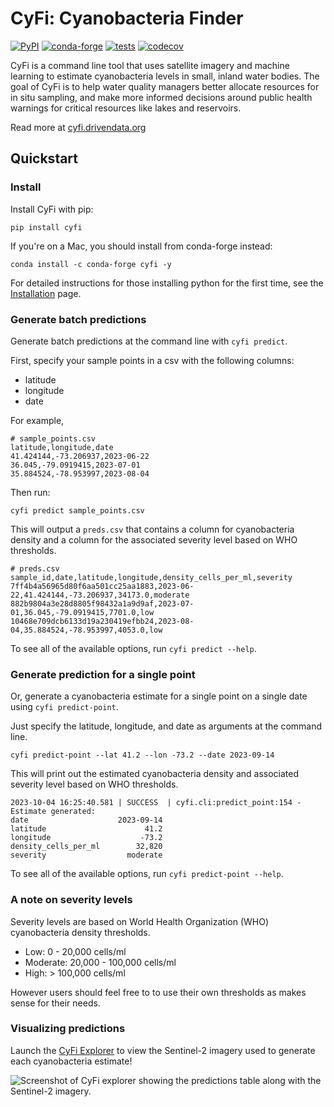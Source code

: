 CyFi: Cyanobacteria Finder
==============================

[![PyPI](https://img.shields.io/pypi/v/cyfi.svg)](https://pypi.org/project/cyfi/)
[![conda-forge](https://img.shields.io/conda/vn/conda-forge/cyfi.svg)](https://anaconda.org/conda-forge/cyfi)
[![tests](https://github.com/drivendataorg/cyfi/workflows/tests/badge.svg?branch=main)](https://github.com/drivendataorg/cyfi/actions?query=workflow%3Atests+branch%3Amain)
[![codecov](https://codecov.io/gh/drivendataorg/cyfi/branch/main/graph/badge.svg)](https://codecov.io/gh/drivendataorg/cyfi)

CyFi is a command line tool that uses satellite imagery and machine learning to estimate cyanobacteria levels in small, inland water bodies. The goal of CyFi is to help water quality managers better allocate resources for in situ sampling, and make more informed decisions around public health warnings for critical resources like lakes and reservoirs.

Read more at [cyfi.drivendata.org](https://cyfi.drivendata.org)

## Quickstart

### Install

Install CyFi with pip:

```
pip install cyfi
```

If you're on a Mac, you should install from conda-forge instead:

```
conda install -c conda-forge cyfi -y
```

For detailed instructions for those installing python for the first time, see the [Installation](https://cyfi.drivendata.org/installation/) page.

### Generate batch predictions

Generate batch predictions at the command line with `cyfi predict`.

First, specify your sample points in a csv with the following columns:

* latitude
* longitude
* date

For example,

```
# sample_points.csv
latitude,longitude,date
41.424144,-73.206937,2023-06-22
36.045,-79.0919415,2023-07-01
35.884524,-78.953997,2023-08-04
```

Then run:
```
cyfi predict sample_points.csv
```

This will output a `preds.csv` that contains a column for cyanobacteria density and a column for the associated severity level based on WHO thresholds.
```
# preds.csv
sample_id,date,latitude,longitude,density_cells_per_ml,severity
7ff4b4a56965d80f6aa501cc25aa1883,2023-06-22,41.424144,-73.206937,34173.0,moderate
882b9804a3e28d8805f98432a1a9d9af,2023-07-01,36.045,-79.0919415,7701.0,low
10468e709dcb6133d19a230419efbb24,2023-08-04,35.884524,-78.953997,4053.0,low
```

To see all of the available options, run `cyfi predict --help`.

### Generate prediction for a single point

Or, generate a cyanobacteria estimate for a single point on a single date using `cyfi predict-point`.

Just specify the latitude, longitude, and date as arguments at the command line.

```
cyfi predict-point --lat 41.2 --lon -73.2 --date 2023-09-14
```

This will print out the estimated cyanobacteria density and associated severity level based on WHO thresholds.

```
2023-10-04 16:25:40.581 | SUCCESS  | cyfi.cli:predict_point:154 - Estimate generated:
date                    2023-09-14
latitude                      41.2
longitude                    -73.2
density_cells_per_ml        32,820
severity                  moderate
```

To see all of the available options, run `cyfi predict-point --help`.

### A note on severity levels

Severity levels are based on World Health Organization (WHO) cyanobacteria density thresholds.

- Low: 0 - 20,000 cells/ml
- Moderate: 20,000 - 100,000 cells/ml
- High: > 100,000 cells/ml

However users should feel free to to use their own thresholds as makes sense for their needs.

### Visualizing predictions

Launch the [CyFi Explorer](https://cyfi.drivendata.org/explorer/) to view the Sentinel-2 imagery used to generate each cyanobacteria estimate!

![Screenshot of CyFi explorer showing the predictions table along with the Sentinel-2 imagery.](https://s3.amazonaws.com/drivendata-public-assets/cyfi_explorer_screenshot.jpg)
